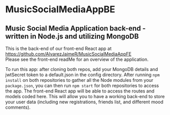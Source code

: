 # MusicSocialMediaAppBE

## Music Social Media Application back-end - written in Node.js and utilizing MongoDB

This is the back-end of our front-end React app at https://github.com/AlvarezJaimeR/MusicSocialMediaAppFE
<br>
Please see the front-end readMe for an overview of the application.

To run this app: after cloning both repos, add your MongoDB details and jwtSecret token to a default.json in the config directory.
After running `npm install` on both repositories to gather all the Node modules from your `package.json`, you can then run `npm start` for both repositories to access the app.
The front-end React app will be able to access the routes and models coded here.
This will allow you to have a working back-end to store your user data (including new registrations, friends list, and different mood comments).
